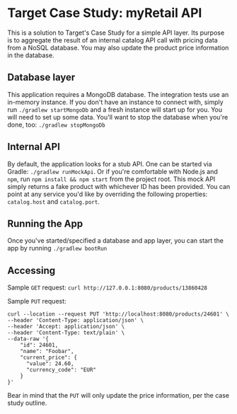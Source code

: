 # Target Case Study: myRetail API
This is a solution to Target's Case Study for a simple API layer.  Its purpose is to aggregate the result of an internal catalog API call with pricing data from a NoSQL database. You may also update the product price information in the database. 

## Database layer
This application requires a MongoDB database.  The integration tests use an in-memory instance.  If you don't have an instance to connect with, simply run `./gradlew startMongoDb` and a fresh instance will start up for you. You will need to set up some data.  You'll want to stop the database when you're done, too: `./gradlew stopMongoDb`

## Internal API
By default, the application looks for a stub API.  One can be started via Gradle: `./gradlew runMockApi`.  Or if you're comfortable with Node.js and `npm`, run `npm install && npm start` from the project root. This mock API simply returns a fake product with whichever ID has been provided.  You can point at any service you'd like by overriding the following properties: `catalog.host` and `catalog.port`.

## Running the App
Once you've started/specified a database and app layer, you can start the app by running `./gradlew bootRun`

## Accessing
Sample `GET` request: `curl http://127.0.0.1:8080/products/13860428`

Sample `PUT` request: 
```
curl --location --request PUT 'http://localhost:8080/products/24601' \
--header 'Content-Type: application/json' \
--header 'Accept: application/json' \
--header 'Content-Type: text/plain' \
--data-raw '{
	"id": 24601,
	"name": "Foobar",
	"current_price": {
	  "value": 24.60,
	  "currency_code": "EUR"
    }
}'
```
Bear in mind that the `PUT` will only update the price information, per the case study outline.